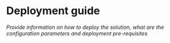# Deployment guide

*Provide information on how to deploy the solution, what are the configuration parameters and deployment pre-requisites*